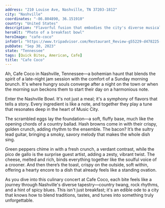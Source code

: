 ```yaml
---
address: "210 Louise Ave, Nashville, TN 37203-1812"
city: "Nashville"
coordinates: "-86.804890, 36.151910"
country: "United States"
description: "Flavorful fusion that embodies the city's diverse musical roots"
heroAlt: "Photo of a breakfast bowl"
heroImage: "cafe-coco"
infoUrl: "https://www.tripadvisor.com/Restaurant_Review-g55229-d478225-Reviews-Cafe_Coco-Nashville_Davidson_County_Tennessee.html"
pubDate: "Sep 30, 2023"
state: "Tennessee"
tags: [Quick Bites, American, Cafe]
title: "Cafe Coco"
---
```


Ah, Cafe Coco in Nashville, Tennessee—a bohemian haunt that blends the spirit of a late-night jam session with the comfort of a Sunday morning brunch. It's where hungry souls converge after a night on the town or when the morning sun beckons them to start their day on a harmonious note.

Enter the Nashville Bowl. It's not just a meal; it's a symphony of flavors that tells a story. Every ingredient is like a note, and together they play a tune that resonates deep in the heart of Music City.

The scrambled eggs lay the foundation—a soft, fluffy base, much like the opening chords of a country ballad. Hash browns come in with their crispy, golden crunch, adding rhythm to the ensemble. The bacon? It’s the sultry lead guitar, bringing a smoky, savory melody that makes the whole dish sing.

Green peppers chime in with a fresh crunch, a verdant contrast, while the pico de gallo is the surprise guest artist, adding a zesty, vibrant twist. The cheese, melted and rich, binds everything together like the soulful voice of a crooner. And then there’s the toast, crispy on the outside, soft within, offering a hearty encore to a dish that already feels like a standing ovation.

As you dive into this culinary concert at Cafe Coco, each bite feels like a journey through Nashville's diverse tapestry—country twang, rock rhythms, and a hint of spicy blues. This isn't just breakfast; it's an edible ode to a city that knows how to blend traditions, tastes, and tunes into something truly unforgettable.
